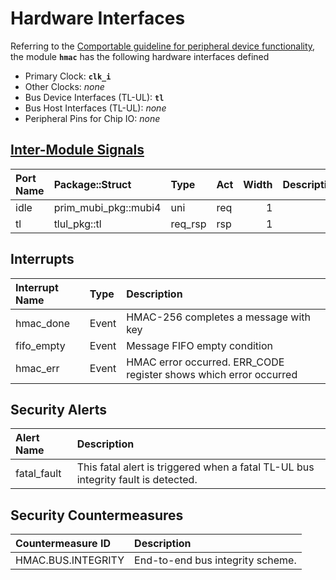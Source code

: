 # Hardware Interfaces

<!-- BEGIN CMDGEN util/regtool.py --interfaces ./hw/ip/hmac/data/hmac.hjson -->
Referring to the [Comportable guideline for peripheral device functionality](https://opentitan.org/book/doc/contributing/hw/comportability), the module **`hmac`** has the following hardware interfaces defined
- Primary Clock: **`clk_i`**
- Other Clocks: *none*
- Bus Device Interfaces (TL-UL): **`tl`**
- Bus Host Interfaces (TL-UL): *none*
- Peripheral Pins for Chip IO: *none*

## [Inter-Module Signals](https://opentitan.org/book/doc/contributing/hw/comportability/index.html#inter-signal-handling)

| Port Name   | Package::Struct      | Type    | Act   |   Width | Description   |
|:------------|:---------------------|:--------|:------|--------:|:--------------|
| idle        | prim_mubi_pkg::mubi4 | uni     | req   |       1 |               |
| tl          | tlul_pkg::tl         | req_rsp | rsp   |       1 |               |

## Interrupts

| Interrupt Name   | Type   | Description                                                       |
|:-----------------|:-------|:------------------------------------------------------------------|
| hmac_done        | Event  | HMAC-256 completes a message with key                             |
| fifo_empty       | Event  | Message FIFO empty condition                                      |
| hmac_err         | Event  | HMAC error occurred. ERR_CODE register shows which error occurred |

## Security Alerts

| Alert Name   | Description                                                                       |
|:-------------|:----------------------------------------------------------------------------------|
| fatal_fault  | This fatal alert is triggered when a fatal TL-UL bus integrity fault is detected. |

## Security Countermeasures

| Countermeasure ID   | Description                      |
|:--------------------|:---------------------------------|
| HMAC.BUS.INTEGRITY  | End-to-end bus integrity scheme. |


<!-- END CMDGEN -->
